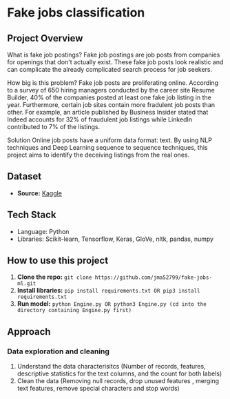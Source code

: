 # Fake jobs classification

## Project Overview

What is fake job postings?
Fake job postings are job posts from companies for openings that don't actually exist. These fake job posts look realistic and can complicate the already complicated search process for job seekers.

How big is this problem?
Fake job posts are proliferating online. According to a survey of 650 hiring managers conducted by the career site Resume Builder, 40% of the companies posted at least one fake job listing in the year. Furthermore, certain job sites contain more fradulent job posts than other. For example, an article published by Business Insider stated that Indeed accounts for 32% of fraudulent job listings while LinkedIn contributed to 7% of the listings.

Solution
Online job posts have a uniform data format: text. By using NLP techniques and Deep Learning sequence to sequence techniques, this project aims to identify the deceiving listings from the real ones.

## Dataset 
* __Source:__ [Kaggle](https://www.kaggle.com/datasets/shivamb/real-or-fake-fake-jobposting-prediction)

## Tech Stack
* Language: Python
* Libraries: Scikit-learn, Tensorflow, Keras, GloVe, nltk, pandas, numpy

## How to use this project
1. __Clone the repo:__ `git clone https://github.com/jma52799/fake-jobs-ml.git`
2. __Install libraries:__ `pip install requirements.txt OR pip3 install requirements.txt`
3. __Run model:__ `python Engine.py OR python3 Engine.py (cd into the directory containing Engine.py first)`

## Approach
### Data exploration and cleaning
1. Understand the data characterisitcs (Number of records, features, descriptive statistics for the text columns, and the count for both labels)
2. Clean the data (Removing null records,  drop unused features , merging text features, remove special characters and stop words)

